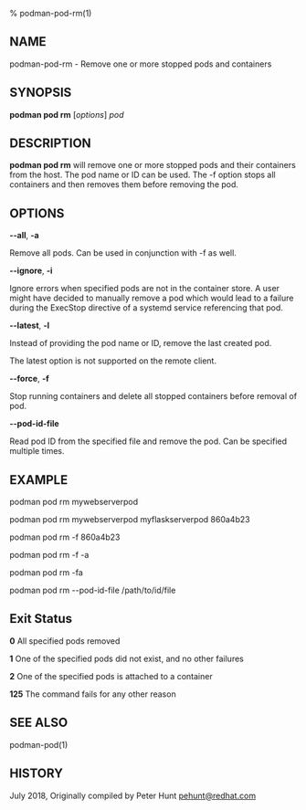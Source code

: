 % podman-pod-rm(1)

## NAME
podman\-pod\-rm - Remove one or more stopped pods and containers

## SYNOPSIS
**podman pod rm** [*options*] *pod*

## DESCRIPTION
**podman pod rm** will remove one or more stopped pods and their containers from the host.  The pod name or ID can be used. The \-f option stops all containers and then removes them before removing the pod.

## OPTIONS

**--all**, **-a**

Remove all pods.  Can be used in conjunction with \-f as well.

**--ignore**, **-i**

Ignore errors when specified pods are not in the container store.  A user might
have decided to manually remove a pod which would lead to a failure during the
ExecStop directive of a systemd service referencing that pod.

**--latest**, **-l**

Instead of providing the pod name or ID, remove the last created pod.

The latest option is not supported on the remote client.

**--force**, **-f**

Stop running containers and delete all stopped containers before removal of pod.

**--pod-id-file**

Read pod ID from the specified file and remove the pod.  Can be specified multiple times.

## EXAMPLE

podman pod rm mywebserverpod

podman pod rm mywebserverpod myflaskserverpod 860a4b23

podman pod rm -f 860a4b23

podman pod rm -f -a

podman pod rm -fa

podman pod rm --pod-id-file /path/to/id/file

## Exit Status
  **0**   All specified pods removed

  **1**   One of the specified pods did not exist, and no other failures

  **2**   One of the specified pods is attached to a container

  **125** The command fails for any other reason

## SEE ALSO
podman-pod(1)

## HISTORY
July 2018, Originally compiled by Peter Hunt <pehunt@redhat.com>
